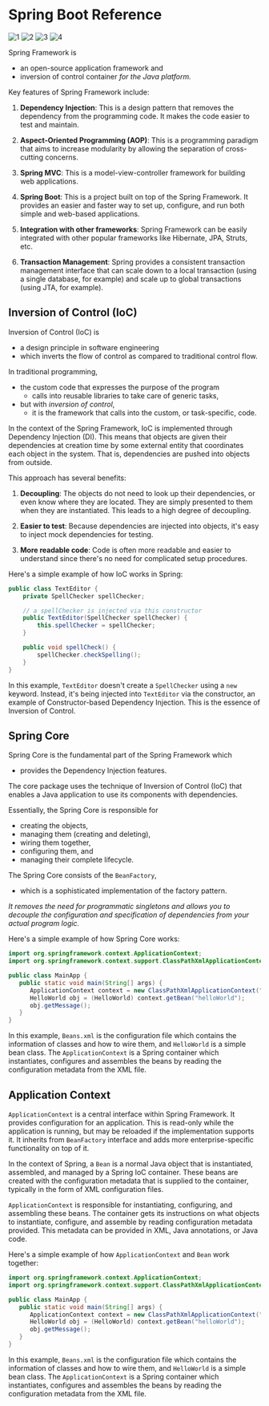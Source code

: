 # Spring Boot Reference

![1](https://github.com/Kumar-Aryan-NIET/SpringBoot_Reference/assets/101974240/52e9ac5e-f260-4860-b453-5407dddbc6dd)
![2](https://github.com/Kumar-Aryan-NIET/SpringBoot_Reference/assets/101974240/0e361071-1361-4a46-bdc8-6f6c27ca0564)
![3](https://github.com/Kumar-Aryan-NIET/SpringBoot_Reference/assets/101974240/4bb17616-6097-4fbd-9336-47892bfa038c)
![4](https://github.com/Kumar-Aryan-NIET/SpringBoot_Reference/assets/101974240/917d5c45-ef0e-4cc4-9644-52786cd6df58)

Spring Framework is 
- an open-source application framework and 
- inversion of control container _for the Java platform._

Key features of Spring Framework include:

1. **Dependency Injection**: This is a design pattern that removes the dependency from the programming code. It makes the code easier to test and maintain.


2. **Aspect-Oriented Programming (AOP)**: This is a programming paradigm that aims to increase modularity by allowing the separation of cross-cutting concerns.


3. **Spring MVC**: This is a model-view-controller framework for building web applications.


4. **Spring Boot**: This is a project built on top of the Spring Framework. It provides an easier and faster way to set up, configure, and run both simple and web-based applications.


5. **Integration with other frameworks**: Spring Framework can be easily integrated with other popular frameworks like Hibernate, JPA, Struts, etc.


6. **Transaction Management**: Spring provides a consistent transaction management interface that can scale down to a local transaction (using a single database, for example) and scale up to global transactions (using JTA, for example).

Inversion of Control (IoC)
--------------------------
Inversion of Control (IoC) is 
- a design principle in software engineering 
- which inverts the flow of control as compared to traditional control flow. 

In traditional programming, 
- the custom code that expresses the purpose of the program 
  - calls into reusable libraries to take care of generic tasks, 
- but with _inversion of control_, 
  - it is the framework that calls into the custom, or task-specific, code.

In the context of the Spring Framework, IoC is implemented through Dependency Injection (DI). This means that objects are given their dependencies at creation time by some external entity that coordinates each object in the system. That is, dependencies are pushed into objects from outside.

This approach has several benefits:

1. **Decoupling**: The objects do not need to look up their dependencies, or even know where they are located. They are simply presented to them when they are instantiated. This leads to a high degree of decoupling.

2. **Easier to test**: Because dependencies are injected into objects, it's easy to inject mock dependencies for testing.

3. **More readable code**: Code is often more readable and easier to understand since there's no need for complicated setup procedures.

Here's a simple example of how IoC works in Spring:

```java
public class TextEditor {
    private SpellChecker spellChecker;

    // a spellChecker is injected via this constructor
    public TextEditor(SpellChecker spellChecker) {
        this.spellChecker = spellChecker;
    }

    public void spellCheck() {
        spellChecker.checkSpelling();
    }
}
```

In this example, `TextEditor` doesn't create a `SpellChecker` using a `new` keyword. Instead, it's being injected into `TextEditor` via the constructor, an example of Constructor-based Dependency Injection. This is the essence of Inversion of Control.


Spring Core
----
Spring Core is the fundamental part of the Spring Framework which 
- provides the Dependency Injection features. 

The core package uses the technique of Inversion of Control (IoC) that enables a Java application to use its components with dependencies. 

Essentially, the Spring Core is responsible for 
- creating the objects, 
- managing them (creating and deleting), 
- wiring them together, 
- configuring them, and 
- managing their complete lifecycle.

The Spring Core consists of the `BeanFactory`, 
- which is a sophisticated implementation of the factory pattern. 

_It removes the need for programmatic singletons and allows you to decouple the configuration and specification of dependencies from your actual program logic._

Here's a simple example of how Spring Core works:

```java
import org.springframework.context.ApplicationContext;
import org.springframework.context.support.ClassPathXmlApplicationContext;

public class MainApp {
   public static void main(String[] args) {
      ApplicationContext context = new ClassPathXmlApplicationContext("Beans.xml");
      HelloWorld obj = (HelloWorld) context.getBean("helloWorld");
      obj.getMessage();
   }
}
```

In this example, `Beans.xml` is the configuration file which contains the information of classes and how to wire them, and `HelloWorld` is a simple bean class. The `ApplicationContext` is a Spring container which instantiates, configures and assembles the beans by reading the configuration metadata from the XML file.

Application Context
---

`ApplicationContext` is a central interface within Spring Framework. It provides configuration for an application. This is read-only while the application is running, but may be reloaded if the implementation supports it. It inherits from `BeanFactory` interface and adds more enterprise-specific functionality on top of it.

In the context of Spring, a `Bean` is a normal Java object that is instantiated, assembled, and managed by a Spring IoC container. These beans are created with the configuration metadata that is supplied to the container, typically in the form of XML configuration files.

`ApplicationContext` is responsible for instantiating, configuring, and assembling these beans. The container gets its instructions on what objects to instantiate, configure, and assemble by reading configuration metadata provided. This metadata can be provided in XML, Java annotations, or Java code.

Here's a simple example of how `ApplicationContext` and `Bean` work together:

```java
import org.springframework.context.ApplicationContext;
import org.springframework.context.support.ClassPathXmlApplicationContext;

public class MainApp {
   public static void main(String[] args) {
      ApplicationContext context = new ClassPathXmlApplicationContext("Beans.xml");
      HelloWorld obj = (HelloWorld) context.getBean("helloWorld");
      obj.getMessage();
   }
}
```

In this example, `Beans.xml` is the configuration file which contains the information of classes and how to wire them, and `HelloWorld` is a simple bean class. The `ApplicationContext` is a Spring container which instantiates, configures and assembles the beans by reading the configuration metadata from the XML file.
